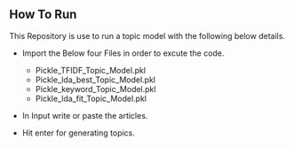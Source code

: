 ## How To Run

This Repository is use to run a topic model with the following below details.

- Import the Below four Files in order to excute the code.
  - Pickle_TFIDF_Topic_Model.pkl
  - Pickle_lda_best_Topic_Model.pkl
  - Pickle_keyword_Topic_Model.pkl
  - Pickle_lda_fit_Topic_Model.pkl
     
- In Input write or paste the articles.
- Hit enter for generating topics.
